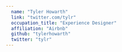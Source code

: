 ```yaml
---
  name: "Tyler Howarth"
  link: "twitter.com/tylr"
  occupation_title: "Experience Designer"
  affiliation: "Airbnb"
  github: "tylerhowarth"
  twitter: "tylr"
---
```

